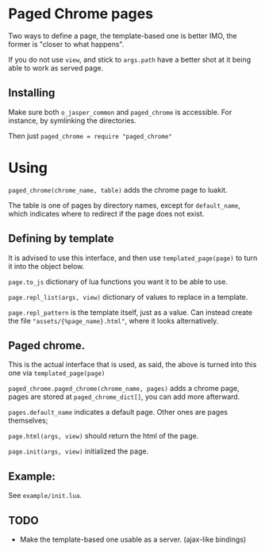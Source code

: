 # Paged Chrome pages

Two ways to define a page, the template-based one is better IMO, the former
is "closer to what happens".

If you do not use `view`, and stick to `args.path` have a better shot at it being able
to work as served page.

## Installing
Make sure both `o_jasper_common` and `paged_chrome` is accessible.
For instance, by symlinking the directories.

Then just `paged_chrome = require "paged_chrome"`

# Using
`paged_chrome(chrome_name, table)` adds the chrome page to luakit.

The table is one of pages by directory names, except for `default_name`,
which indicates where to redirect if the page does not exist.

## Defining by template
It is advised to use this interface, and then use `templated_page(page)`
to turn it into the object below.

`page.to_js` dictionary of lua functions you want it to be able to use.

`page.repl_list(args, view)` dictionary of values to replace in a template.

`page.repl_pattern` is the template itself, just as a value. Can instead
create the file `"assets/{%page_name}.html"`, where it looks alternatively.

## Paged chrome.
This is the actual interface that is used, as said, the above is turned
into this one via `templated_page(page)`

`paged_chrome.paged_chrome(chrome_name, pages)` adds a chrome page, pages
are stored at `paged_chrome_dict[]`, you can add more afterward.

`pages.default_name` indicates a default page. Other ones are pages themselves;

`page.html(args, view)` should return the html of the page.

`page.init(args, view)` initialized the page.

## Example:
See `example/init.lua`.

## TODO

* Make the template-based one usable as a server. (ajax-like bindings)
